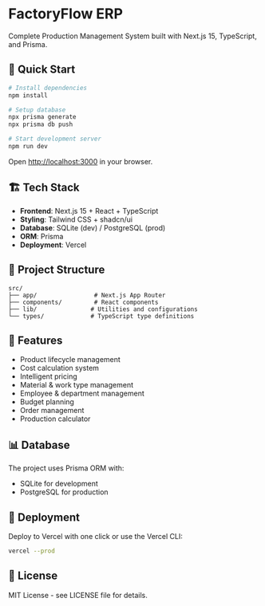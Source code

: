 # FactoryFlow ERP

Complete Production Management System built with Next.js 15, TypeScript, and Prisma.

## 🚀 Quick Start

```bash
# Install dependencies
npm install

# Setup database
npx prisma generate
npx prisma db push

# Start development server
npm run dev
```

Open [http://localhost:3000](http://localhost:3000) in your browser.

## 🏗️ Tech Stack

- **Frontend**: Next.js 15 + React + TypeScript
- **Styling**: Tailwind CSS + shadcn/ui
- **Database**: SQLite (dev) / PostgreSQL (prod)
- **ORM**: Prisma
- **Deployment**: Vercel

## 📁 Project Structure

```
src/
├── app/                # Next.js App Router
├── components/         # React components
├── lib/               # Utilities and configurations
└── types/             # TypeScript type definitions
```

## 🔧 Features

- Product lifecycle management
- Cost calculation system
- Intelligent pricing
- Material & work type management
- Employee & department management
- Budget planning
- Order management
- Production calculator

## 📊 Database

The project uses Prisma ORM with:
- SQLite for development
- PostgreSQL for production

## 🚀 Deployment

Deploy to Vercel with one click or use the Vercel CLI:

```bash
vercel --prod
```

## 📄 License

MIT License - see LICENSE file for details.
